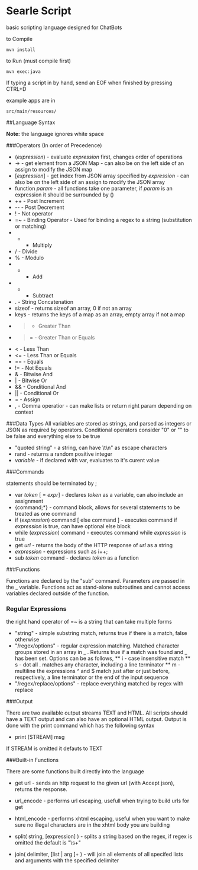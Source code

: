 # Searle Script
basic scripting language designed for ChatBots

to Compile
```
mvn install
```
to Run (must compile first)
```
mvn exec:java
```
If typing a script in by hand, send an EOF when finished by pressing CTRL+D

example apps are in
```
src/main/resources/
```

##Language Syntax

**Note:** the language ignores white space

###Operators (In order of Precedence)
* (*expression*) - evaluate *expression* first, changes order of operations
* ->  - get element from a JSON Map - can also be on the left side of an assign to modify the JSON map
* [*expression*] - get index from JSON array specified by *expression* - can also be on the left side of an assign to modify the JSON array
* function *param* - all functions take one parameter, if *param* is an expression it should be surrounded by ()
* ++ - Post Increment
* -- - Post Decrement
* ! - Not operator
* =~ - Binding Operator - Used for binding a regex to a string (substitution or matching)
* * - Multiply
* / - Divide
* % - Modulo
* + - Add
* - - Subtract
* . - String Concatenation
* sizeof - returns sizeof an array, 0 if not an array
* keys - returns the keys of a map as an array, empty array if not a map
* > - Greater Than
* >= - Greater Than or Equals
* < - Less Than
* <= - Less Than or Equals
* == - Equals
* != - Not Equals
* & - Bitwise And
* | - Bitwise Or
* && - Conditional And
* || - Conditional Or
* = - Assign
* , - Comma operatior - can make lists or return right param depending on context
 
###Data Types
All variables are stored as strings, and parsed as integers or JSON as required by operators.  Conditional operators consider "0" or "" to be false and everything else to be true

* "quoted string" - a string, can have \t\n\" as escape characters
* rand - returns a random positive integer
* *variable* - if declared with var, evaluates to it's curent value


###Commands

statements should be terminated by ;


* var *token* [ = *expr*] - declares *token* as a variable, can also include an assignment
* {command;*} - command block, allows for several statements to be treated as one command
* if (*expression*) command [ else command ]  - executes command if *expression* is true, can have optional else block
* while (*expression*) command - executes command while *expression* is true
* get *url* - returns the body of the HTTP response of *url* as a string
* *expression* - expressions such as i++;
* sub *token* command - declares *token* as a function


###Functions

Functions are declared by the "sub" command.  Parameters are passed in the _ variable.  Functions act as stand-alone subroutines and cannot access variables declared outside of the function.

### Regular Expressions
the right hand operator of =~ is a string that can take multiple forms
* "string" - simple substring match, returns true if there is a match, false otherwise
* "/regex/options" - regular expression matching.  Matched character groups stored in an array in _ . Returns true if a match was found and _ has been set.   Options can be as follows,
** i - case insensitive match
** s - dot all .  matches any character, including a line terminator
** m - multiline  the expressions ^ and $ match just after or just before, respectively, a line terminator or the end of the input sequence
* "/regex/replace/options" - replace everything matched by regex with replace

###Output

There are two available output streams TEXT and HTML.  All scripts should have a TEXT output and can also have an optional HTML output.  Output is done with the print command which has the following syntax
* print [STREAM] msg

If STREAM is omitted it defauts to TEXT

###Built-in Functions

There are some functions built directly into the language
* get url - sends an http request to the given url (with Accept json), returns the response.
* url_encode - performs url escaping, usefull when trying to build urls for get
* html_encode - performs xhtml escaping, useful when you want to make sure no illegal characters are in the xhtml body you are building


* split( string, [expression] ) - splits a string based on the regex, if regex is omitted the default is "\\s+"

* join( delimiter, [list | arg ]+ ) - will join all elements of all specifed lists and arguments with the specified delimiter
